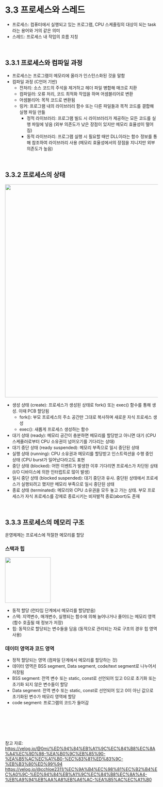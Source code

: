 # 3.3 프로세스와 스레드

- 프로세스: 컴퓨터에서 실행되고 있는 프로그램, CPU 스케줄링의 대상이 되는 task라는 용어와 거의 같은 의미
- 스레드: 프로세스 내 작업의 흐름 지칭

<br>

## 3.3.1 프로세스와 컴파일 과정

- 프로세스는 프로그램이 메모리에 올라가 인스턴스화된 것을 말함
- 컴파일 과정 (C언어 기반)
    - 전처리: 소스 코드의 주석을 제거하고 헤더 파일 병합해 매크로 치환
    - 컴파일러: 오류 처리, 코드 최적화 작업을 하며 어셈블리어로 변환
    - 어셈블리어: 목적 코드로 변환됨
    - 링커: 프로그램 내의 라이브러리 함수 또는 다른 파일들과 목적 코드를 결합해 실행 파일 만듦
        - 정적 라이브러리: 프로그램 빌드 시 라이브러리가 제공하는 모든 코드를 실행 파일에 넣음 (외부 의존도가 낮은 장점이 있지만 메모리 효율성이 떨어짐)
        - 동적 라이브러리: 프로그램 실행 시 필요할 때만 DLL이라는 함수 정보를 통해 참조하여 라이브러리 사용 (메모리 효율성에서의 장점을 지니지만 외부 의존도가 높음)

<br>

## 3.3.2 프로세스의 상태

<img src="https://github.com/98000001/CS-Study/assets/80199502/8a953adb-664c-4f99-8d65-2b261e334d37" width=700>

- 생성 상태 (create): 프로세스가 생성된 상태로 fork() 또는 exec() 함수를 통해 생성. 이때 PCB 할당됨
    - fork(): 부모 프로세스의 주소 공간만 그대로 복사하며 새로운 자식 프로세스 생성
    - exec(): 새롭게 프로세스 생성하는 함수
- 대기 상태 (ready): 메모리 공간이 충분하면 메모리를 할당받고 아니면 대기 (CPU 스케줄러로부터 CPU 소유권이 넘어오기를 기다리는 상태)
- 대기 중단 상태 (ready suspended): 메모리 부족으로 일시 중단된 상태
- 실행 상태 (running): CPU 소유권과 메모리를 할당받고 인스트럭션을 수행 중인 상태 (CPU burst가 일어났다라고도 표현
- 중단 상태 (blocked): 어떤 이벤트가 발생한 이후 기다리면 프로세스가 차단된 상태 (I/O 디바이스에 의한 인터럽트로 많이 발생)
- 일시 중단 상태 (blocked suspended): 대기 중단과 유사. 중단된 상태에서 프로세스가 실행되려고 했지만 메모리 부족으로 일시 중단된 상태
- 종료 상태 (terminated): 메모리와 CPU 소유권을 모두 놓고 가는 상태. 부모 프로세스가 자식 프로세스를 강제로 종료시키는 비자발적 종료(abort)도 존재

<br>

## 3.3.3 프로세스의 메모리 구조

운영체제는 프로세스에 적절한 메모리를 할당

### 스택과 힙

<img src="https://github.com/98000001/CS-Study/assets/80199502/b2cce67e-d2b4-452b-aedf-de9ba74011ee" width=150>

- 동적 할당 (런타임 단계에서 메모리를 할당받음)
- 스택: 지역변수, 매개변수, 실행되는 함수에 의해 늘어나거나 줄어드는 메모리 영역 (함수 호출될 때 정보가 저장)
- 힙: 동적으로 할당되는 변수들을 담음 (동적으로 관리되는 자료 구조의 경우 힙 영역 사용)

### 데이터 영역과 코드 영역

- 정적 할당되는 영역 (컴파일 단계에서 메모리를 할당하는 것)
- 데이터 영역은 BSS segment, Data segment, code/text segment로 나누어서 저장됨
- BSS segment: 전역 변수 또는 static, const로 선언되어 있고 0으로 초기화 또는 초기화 되지 않은 변수들이 할당
- Data segment: 전역 변수 또는 static, const로 선언되어 있고 0이 아닌 값으로 초기화된 변수가 메모리 영역에 할당
- code segment: 프로그램의 코드가 들어감


<br><br><br><br><br>

참고 자료: <br>
https://velog.io/@0mi/%ED%94%84%EB%A1%9C%EC%84%B8%EC%8A%A4%EC%9D%98-%EA%B0%9C%EB%85%90-%EA%B5%AC%EC%A1%B0-%EC%83%81%ED%83%9C-%EB%B3%80%ED%99%94 <br>
https://velog.io/@cchloe2311/%EC%9A%B4%EC%98%81%EC%B2%B4%EC%A0%9C-%ED%94%84%EB%A1%9C%EC%84%B8%EC%8A%A4-%EB%A9%94%EB%AA%A8%EB%A6%AC-%EA%B5%AC%EC%A1%B0 <br>

